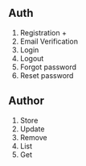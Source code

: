  ## Auth
1. Registration +
2. Email Verification
3. Login
4. Logout
5. Forgot password
6. Reset password

## Author
1. Store
2. Update
3. Remove
4. List
5. Get


